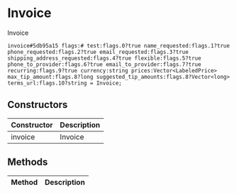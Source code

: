 # Invoice
Invoice

```
invoice#5db95a15 flags:# test:flags.0?true name_requested:flags.1?true phone_requested:flags.2?true email_requested:flags.3?true shipping_address_requested:flags.4?true flexible:flags.5?true phone_to_provider:flags.6?true email_to_provider:flags.7?true recurring:flags.9?true currency:string prices:Vector<LabeledPrice> max_tip_amount:flags.8?long suggested_tip_amounts:flags.8?Vector<long> terms_url:flags.10?string = Invoice;
```

## Constructors
| Constructor | Description |
| ---- | ----------- |
| invoice | Invoice |


## Methods
| Method | Description |
| ---- | ----------- |


